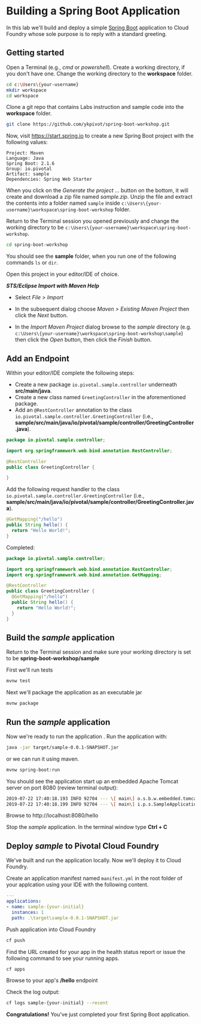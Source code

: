 # Building a Spring Boot Application

In this lab we'll build and deploy a simple [Spring Boot](https://docs.spring.io/spring-boot/docs/current/reference/htmlsingle) application to Cloud Foundry whose sole purpose is to reply with
a standard greeting.

## Getting started

Open a Terminal (e.g., *cmd* or *powershell*). Create a working directory, if you don't have one. Change the working directory to the **workspace** folder.

```bash
cd c:\Users\{your-username}
mkdir workspace
cd workspace
```

Clone a git repo that contains Labs instruction and sample code into the **workspace** folder.

```bash
git clone https://github.com/ykpivot/spring-boot-workshop.git
```


Now, visit
https://start.spring.io to create a new Spring Boot project with the following values:

```
Project: Maven
Language: Java
Spring Boot: 2.1.6
Group: io.pivotal
Artifact: sample
Dependencies: Spring Web Starter 
```

When you click on the *Generate the project ...* button on the bottom, it will create and download a zip file named *sample.zip*. Unzip the file and extract the contents into a folder named `sample` inside `c:\Users\{your-username}\workspace\spring-boot-workshop` folder.

Return to the Terminal session you opened previously and change the working directory to be `c:\Users\{your-username}\workspace\spring-boot-workshop`.

```bash
cd spring-boot-workshop
```

You should see the **sample** folder, when you run one of the following commands `ls` or `dir`.


Open this project in your editor/IDE of choice.

***STS/Eclipse Import with Maven Help***

* Select *File > Import*

* In the subsequent dialog choose
*Maven > Existing Maven Project* then click the *Next* button.

* In the *Import Maven Project* dialog browse to the
*sample* directory (e.g.
`c:\Users\{your-username}\workspace\spring-boot-workshop\sample`) then click the *Open* button, then click the *Finish* button.

## Add an Endpoint
Within your editor/IDE complete the following steps:

* Create a new
package `io.pivotal.sample.controller` underneath **src/main/java**.
* Create
a new class named `GreetingController` in the aforementioned package.
* Add an `@RestController` annotation to the class
`io.pivotal.sample.controller.GreetingController` (i.e.,
**sample/src/main/java/io/pivotal/sample/controller/GreetingController.java**).

```java
package io.pivotal.sample.controller;

import org.springframework.web.bind.annotation.RestController;

@RestController
public class GreetingController {

}
```

Add the following request handler to the class
`io.pivotal.sample.controller.GreetingController` (i.e.,
**sample/src/main/java/io/pivotal/sample/controller/GreetingController.java**).

```java
@GetMapping("/hello")
public String hello() {
  return "Hello World!";
}
```
Completed:

```java
package io.pivotal.sample.controller;

import org.springframework.web.bind.annotation.RestController;
import org.springframework.web.bind.annotation.GetMapping;

@RestController
public class GreetingController {
  @GetMapping("/hello")
  public String hello() {
    return "Hello World!";
  }
}
```

## Build the _sample_ application

Return to the Terminal session and make sure your working directory is
set to be **spring-boot-workshop/sample**

First
we'll run tests

```bash
mvnw test
```

Next we'll package the application as an executable jar

```bash
mvnw package
```

## Run the _sample_ application

Now we're ready to run the application . Run the application
with:

```bash
java -jar target/sample-0.0.1-SNAPSHOT.jar
```

or we can run it using maven.


```bash
mvnw spring-boot:run
```

You should see the application start up an
embedded Apache Tomcat server on port 8080 (review terminal output):

```bash
2019-07-22 17:40:18.193 INFO 92704 --- \[ main\] o.s.b.w.embedded.tomcat.TomcatWebServer : Tomcat started on port(s): 8080 (http) with context path '' 
2019-07-22 17:40:18.199 INFO 92704 --- \[ main\] i.p.s.SampleApplication : Started SampleApplication in 7.014 seconds (JVM running for 7.814)
```
Browse to http://localhost:8080/hello

Stop the _sample_
application. In the terminal window type **Ctrl + C**

## Deploy _sample_ to Pivotal Cloud Foundry

We've built and run the
application locally. Now we'll deploy it to Cloud Foundry.

Create an application manifest named `manifest.yml` in the root folder of your applcation using your IDE with the following content.

```yaml
---
applications:
- name: sample-{your-initial}
  instances: 1
  path: .\target\sample-0.0.1-SNAPSHOT.jar
```

Push application into Cloud Foundry

```bash
cf push
```

Find the URL created for your app in the
health status report or issue the following command to see your running apps.

```bash
cf apps
```

Browse to your app's **/hello** endpoint

Check the
log output:

```bash
cf logs sample-{your-initial} --recent
```
**Congratulations!**
You’ve just completed your first Spring Boot application.
